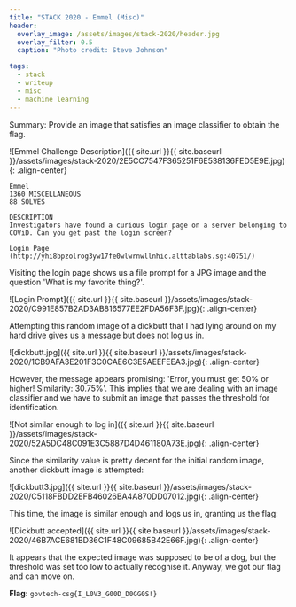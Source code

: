 ```yaml
---
title: "STACK 2020 - Emmel (Misc)"
header:
  overlay_image: /assets/images/stack-2020/header.jpg
  overlay_filter: 0.5
  caption: "Photo credit: Steve Johnson"

tags:
  - stack
  - writeup
  - misc
  - machine learning
---
```


Summary: Provide an image that satisfies an image classifier to obtain the flag.

![Emmel Challenge Description]({{ site.url }}{{ site.baseurl }}/assets/images/stack-2020/2E5CC7547F365251F6E538136FED5E9E.jpg){: .align-center}

```
Emmel
1360 MISCELLANEOUS
88 SOLVES

DESCRIPTION
Investigators have found a curious login page on a server belonging to COViD. Can you get past the login screen?

Login Page (http://yhi8bpzolrog3yw17fe0wlwrnwllnhic.alttablabs.sg:40751/)
```

Visiting the login page shows us a file prompt for a JPG image and the question 'What is my favorite thing?'.

![Login Prompt]({{ site.url }}{{ site.baseurl }}/assets/images/stack-2020/C991E857B2AD3AB816577EE2FDA56F3F.jpg){: .align-center}

Attempting this random image of a dickbutt that I had lying around on my hard drive gives us a message but does not log us in.

![dickbutt.jpg]({{ site.url }}{{ site.baseurl }}/assets/images/stack-2020/1CB9AFA3E201F3C0CAE6C3E5AEEFEEA3.jpg){: .align-center}

However, the message appears promising: 'Error, you must get 50% or higher! Similarity: 30.75%'. This implies that we are dealing with an image classifier and we have to submit an image that passes the threshold for identification.

![Not similar enough to log in]({{ site.url }}{{ site.baseurl }}/assets/images/stack-2020/52A5DC48C091E3C5887D4D461180A73E.jpg){: .align-center}

Since the similarity value is pretty decent for the initial random image, another dickbutt image is attempted:

![dickbutt3.jpg]({{ site.url }}{{ site.baseurl }}/assets/images/stack-2020/C5118FBDD2EFB46026BA4A870DD07012.jpg){: .align-center}

This time, the image is similar enough and logs us in, granting us the flag:

![Dickbutt accepted]({{ site.url }}{{ site.baseurl }}/assets/images/stack-2020/46B7ACE681BD36C1F48C09685B42E66F.jpg){: .align-center}

It appears that the expected image was supposed to be of a dog, but the threshold was set too low to actually recognise it. Anyway, we got our flag and can move on.

**Flag:** `govtech-csg{I_L0V3_G00D_D0GG0S!}`
